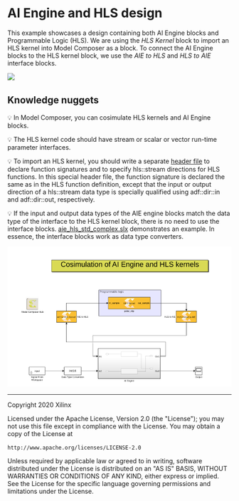 # AI Engine and HLS design
This example showcases a design containing both AI Engine blocks and Programmable Logic (HLS). We are using the *HLS Kernel* block to import an HLS kernel into Model Composer as a block. To connect the AI Engine blocks to the HLS kernel block, we use the *AIE to HLS* and *HLS to AIE* interface blocks.

![](images/interface_blocks.PNG)

## Knowledge nuggets
:bulb: In Model Composer, you can cosimulate HLS kernels and AI Engine blocks.

:bulb: The HLS kernel code should have stream or scalar or vector run-time parameter interfaces. 

:bulb: To import an HLS kernel, you should write a separate [header file](./src/hls_kernels.h) to declare function signatures and to specify hls::stream directions for HLS functions. In this special header file, the function signature is declared the same as in the HLS function definition, except that the input or output direction of a hls::stream data type is specially qualified using adf::dir::in<T> and adf::dir::out<T>, respectively.

:bulb: If the input and output data types of the AIE engine blocks match the data type of the interface to the HLS kernel block, there is no need to use the interface blocks. [aie_hls_std_complex.slx](./aie_hls_std_complex.slx) demonstrates an example. In essence, the interface blocks work as data type converters.

![](images/screen_shot.png)



------------
Copyright 2020 Xilinx

Licensed under the Apache License, Version 2.0 (the "License");
you may not use this file except in compliance with the License.
You may obtain a copy of the License at

    http://www.apache.org/licenses/LICENSE-2.0

Unless required by applicable law or agreed to in writing, software
distributed under the License is distributed on an "AS IS" BASIS,
WITHOUT WARRANTIES OR CONDITIONS OF ANY KIND, either express or implied.
See the License for the specific language governing permissions and
limitations under the License.
